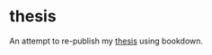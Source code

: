 # thesis
An attempt to re-publish my [thesis](https://dspace.mit.edu/handle/1721.1/147381) using bookdown.
